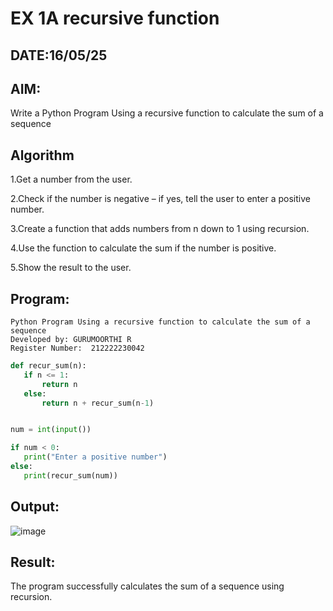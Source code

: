 # EX 1A recursive function
## DATE:16/05/25
## AIM:
Write a Python Program Using a recursive function to calculate the sum of a sequence

## Algorithm
1.Get a number from the user.

2.Check if the number is negative – if yes, tell the user to enter a positive number.

3.Create a function that adds numbers from n down to 1 using recursion.

4.Use the function to calculate the sum if the number is positive.

5.Show the result to the user. 

## Program:
```
Python Program Using a recursive function to calculate the sum of a sequence
Developed by: GURUMOORTHI R
Register Number:  212222230042
```
```python
def recur_sum(n):
   if n <= 1:
       return n
   else:
       return n + recur_sum(n-1)


num = int(input())

if num < 0:
   print("Enter a positive number")
else:
   print(recur_sum(num))
```
## Output:

![image](https://github.com/user-attachments/assets/e49b81fa-93cb-4d29-9ab9-0072b7a93f81)


## Result:

The program successfully calculates the sum of a sequence using recursion.
